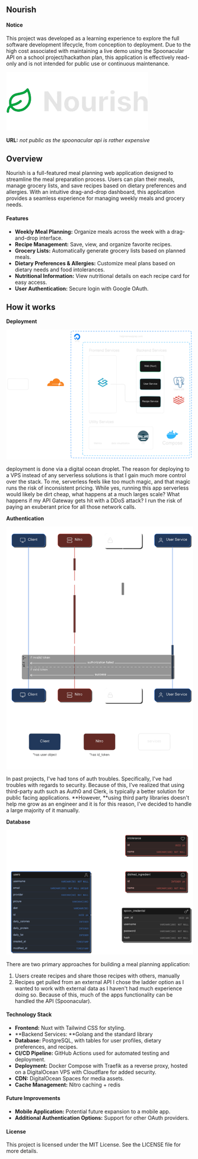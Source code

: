## Nourish

#### Notice

This project was developed as a learning experience to explore the full software development lifecycle, from conception to deployment. Due to the high cost associated with maintaining a live demo using the Spoonacular API on a school project/hackathon plan, this application is effectively read-only and is not intended for public use or continuous maintenance.

![logo](/images/logo.png)

**URL:** _not public as the spoonacular api is rather expensive_

## Overview

Nourish is a full-featured meal planning web application designed to streamline the meal preparation process. Users can plan their meals, manage grocery lists, and save recipes based on dietary preferences and allergies. With an intuitive drag-and-drop dashboard, this application provides a seamless experience for managing weekly meals and grocery needs.

#### Features

- **Weekly Meal Planning:** Organize meals across the week with a drag-and-drop interface.
- **Recipe Management:** Save, view, and organize favorite recipes.
- **Grocery Lists:** Automatically generate grocery lists based on planned meals.
- **Dietary Preferences & Allergies:** Customize meal plans based on dietary needs and food intolerances.
- **Nutritional Information:** View nutritional details on each recipe card for easy access.
- **User Authentication:** Secure login with Google OAuth.

## How it works

**Deployment**

![image.png](/images/infra.png)

deployment is done via a digital ocean droplet. The reason for deploying to a VPS instead of any serverless solutions is that I gain much more control over the stack. To me, serverless feels like too much magic, and that magic runs the risk of inconsistent pricing. While yes, running this app serverless would likely be dirt cheap, what happens at a much larges scale? What happens if my API Gateway gets hit with a DDoS attack? I run the risk of paying an exuberant price for all those network calls.

**Authentication**

![image.png](/images/auth.png)

In past projects, I've had tons of auth troubles. Specifically, I've had troubles with regards to security. Because of this, I've realized that using third-party auth such as Auth0 and Clerk, is typically a better solution for public facing applications. **However, **using third party libraries doesn't help me grow as an engineer and it is for this reason, I've decided to handle a large majority of it manually.

**Database**

![image.png](/images/schema.png)

There are two primary approaches for building a meal planning application:

1. Users create recipes and share those recipes with others, manually
2. Recipes get pulled from an external API
   I chose the ladder option as I wanted to work with external data as I haven't had much experience doing so. Because of this, much of the apps functionality can be handled the API (Spoonacular).

#### Technology Stack

- **Frontend:** Nuxt with Tailwind CSS for styling.
- **Backend Services: **Golang and the standard library
- **Database:** PostgreSQL, with tables for user profiles, dietary preferences, and recipes.
- **CI/CD Pipeline:** GitHub Actions used for automated testing and deployment.
- **Deployment:** Docker Compose with Traefik as a reverse proxy, hosted on a DigitalOcean VPS with Cloudflare for added security.
- **CDN:** DigitalOcean Spaces for media assets.
- **Cache Management:** Nitro caching + redis

#### Future Improvements

- **Mobile Application:** Potential future expansion to a mobile app.
- **Additional Authentication Options:** Support for other OAuth providers.

#### License

This project is licensed under the MIT License. See the LICENSE file for more details.
